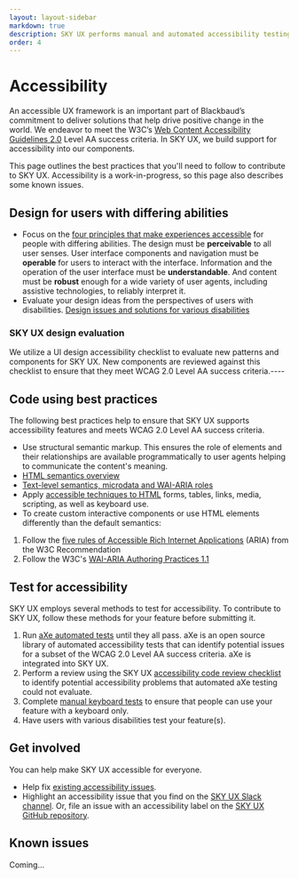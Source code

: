 ```yaml
---
layout: layout-sidebar
markdown: true
description: SKY UX performs manual and automated accessibility testing.  Learn about what and why we care about Accessibility.
order: 4
---
```


# Accessibility


<i class="fa fa-universal-access fa-5x" style="float: right; margin: 0 1em 2em;"></i>
An accessible UX framework is an important part of Blackbaud’s commitment to deliver solutions that help drive positive change in the world. We endeavor to meet the W3C’s [Web Content Accessibility Guidelines 2.0](https://www.w3.org/TR/WCAG20/) Level AA success criteria. In SKY UX, we build support for accessibility into our components.

This page outlines the best practices that you'll need to follow to contribute to SKY UX. Accessibility is a work-in-progress, so this page also describes some known issues.

## Design for users with differing abilities

- Focus on the [four principles that make experiences accessible](https://www.w3.org/TR/UNDERSTANDING-WCAG20/intro.html#introduction-fourprincs-head) for people with differing abilities. The design must be **perceivable** to all user senses. User interface components and navigation must be **operable** for users to interact with the interface. Information and the operation of the user interface must be **understandable**. And content must be **robust** enough for a wide variety of user agents, including assistive technologies, to reliably interpret it.
- Evaluate your design ideas from the perspectives of users with disabilities. [Design issues and solutions for various disabilities](http://webaim.org/articles/userperspective/)

### SKY UX design evaluation

We utilize a UI design accessibility checklist to evaluate new patterns and components for SKY UX. New components are reviewed against this checklist to ensure that they meet WCAG 2.0 Level AA success criteria.----

## Code using best practices

The following best practices help to ensure that SKY UX supports accessibility features and meets WCAG 2.0 Level AA success criteria.

- Use structural semantic markup. This ensures the role of elements and their relationships are available programmatically to user agents helping to communicate the content's meaning.
 - [HTML semantics overview](http://learn.shayhowe.com/html-css/getting-to-know-html/)
 - [Text-level semantics, microdata and WAI-ARIA roles](http://learn.shayhowe.com/advanced-html-css/semantics-accessibility/)
- Apply [accessible techniques to HTML](http://webaim.org/articles/) forms, tables, links, media, scripting, as well as keyboard use.
- To create custom interactive components or use HTML elements differently than the default semantics:
 1. Follow the [five rules of Accessible Rich Internet Applications](https://www.w3.org/TR/aria-in-html/#notes-on-aria-use-in-html) (ARIA) from the W3C Recommendation
 2. Follow the W3C's [WAI-ARIA Authoring Practices 1.1](https://www.w3.org/TR/2016/WD-wai-aria-practices-1.1-20160317/)

## Test for accessibility

SKY UX employs several methods to test for accessibility. To contribute to SKY UX, follow these methods for your feature before submitting it.

1. Run [aXe automated tests](https://github.com/dequelabs/axe-core) until they all pass. aXe is an open source library of automated accessibility tests that can identify potential issues for a subset of the WCAG 2.0 Level AA success criteria. aXe is integrated into SKY UX.
2. Perform a review using the SKY UX [accessibility code review checklist](code-review) to identify potential accessibility problems that automated aXe testing could not evaluate.
3. Complete [manual keyboard tests](keyboard-testing/) to ensure that people can use your feature with a keyboard only.
4. Have users with various disabilities test your feature(s).

## Get involved

You can help make SKY UX accessible for everyone.

- Help fix [existing accessibility issues](https://github.com/blackbaud/skyux/issues?q=is%3Aopen+is%3Aissue+label%3Aaccessibility).
- Highlight an accessibility issue that you find on the [SKY UX Slack channel](https://blackbaud-skyux-slackin.herokuapp.com/). Or, file an issue with an accessibility label on the [SKY UX GitHub repository](https://github.com/blackbaud/skyux/issues).


## Known issues

Coming...
